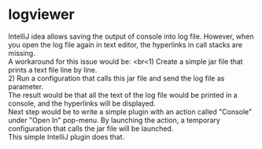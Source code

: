 # logviewer
IntelliJ idea allows saving the output of console into log file. However, when you open the log file again in text editor, the hyperlinks in call stacks are missing.
<br>A workaround for this issue would be:
<br<1) Create a simple jar file that prints a text file line by line.
<br>2) Run a configuration that calls this jar file and send the log file as parameter.
<br>The result would be that all the text of the log file would be printed in a console, and the hyperlinks will be displayed.
<br>Next step would be to write a simple plugin with an action called "Console" under "Open In" pop-menu. By launching the action, a temporary configuration that calls the jar file will be launched.
<br>This simple IntelliJ plugin does that.
